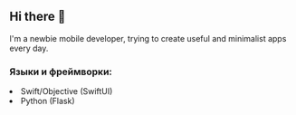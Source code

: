 ## Hi there 👋
I'm a newbie mobile developer, trying to create useful and minimalist apps every day.

### Языки и фреймворки:
<p><li>Swift/Objective (SwiftUI)<br>
<li>Python (Flask)</p>
